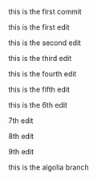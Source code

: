 this is the first commit

this is the first edit

this is the second edit

this is the third edit

this is the fourth edit

this is the fifth edit

this is the 6th edit

7th edit

8th edit 

9th edit

this is the algolia branch
